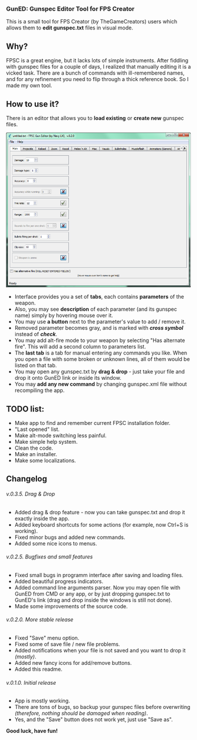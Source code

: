 ### GunED: Gunspec Editor Tool for FPS Creator

This is a small tool for FPS Creator (by TheGameCreators) users which allows them to **edit gunspec.txt** files in visual mode.

## Why?

FPSC is a great engine, but it lacks lots of simple instruments. After fiddling with gunspec files for a couple of days, I realized that manually editing it is a vicked task. There are a bunch of commands with ill-remembered names, and for any refinement you need to flip through a thick reference book. So I made my own tool.

## How to use it?
There is an editor that allows you to **load existing** or **create new** gunspec files. 

![Application interface](preview.png "Application interface")

- Interface provides you a set of **tabs**, each contains **parameters** of the weapon. 
- Also, you may see **description** of each parameter (and its gunspec name) simply by hovering mouse over it.
- You may use **a button** next to the parameter's value to add / remove it. 
- Removed parameter becomes gray, and is marked with ***cross symbol*** instead of ***check***.
- You may add alt-fire mode to your weapon by selecting "Has alternate fire". This will add a second column to parameters list.
- The **last tab** is a tab for manual entering any commands you like. When you open a file with some broken or unknown lines, all of them would be listed on that tab.
- You may open any gunspec.txt by **drag & drop** - just take your file and drop it onto GunED link or inside its window.
- You may **add any new command** by changing gunspec.xml file without recompiling the app.

## TODO list:
- Make app to find and remember current FPSC installation folder.
- "Last opened" list.
- Make alt-mode switching less painful.
- Make simple help system.
- Clean the code.
- Make an installer.
- Make some localizations.

## Changelog
###### v.0.3.5. Drag & Drop
- Added drag & drop feature - now you can take gunspec.txt and drop it exactly inside the app.
- Added keyboard shortcuts for some actions (for example, now Ctrl+S is working).
- Fixed minor bugs and added new commands.
- Added some nice icons to menus.

###### v.0.2.5. Bugfixes and small features
- Fixed small bugs in programm interface after saving and loading files.
- Added beautiful progress indicators.
- Added command line arguments parser. Now you may open file with GunED from CMD or any app, or by just dropping gunspec.txt to GunED's link (drag and drop inside the windows is still not done).
- Made some improvements of the source code.

###### v.0.2.0. More stable release
- Fixed "Save" menu option.
- Fixed some of save file / new file problems.
- Added notifications when your file is not saved and you want to drop it *(mostly)*.
- Added new fancy icons for add/remove buttons.
- Added this readme.

###### v.0.1.0. Initial release
- App is mostly working. 
- There are tons of bugs, so backup your gunspec files before overwriting *(therefore, nothing should be damaged when reading)*. 
- Yes, and the "Save" button does not work yet, just use "Save as".

**Good luck, have fun!**
